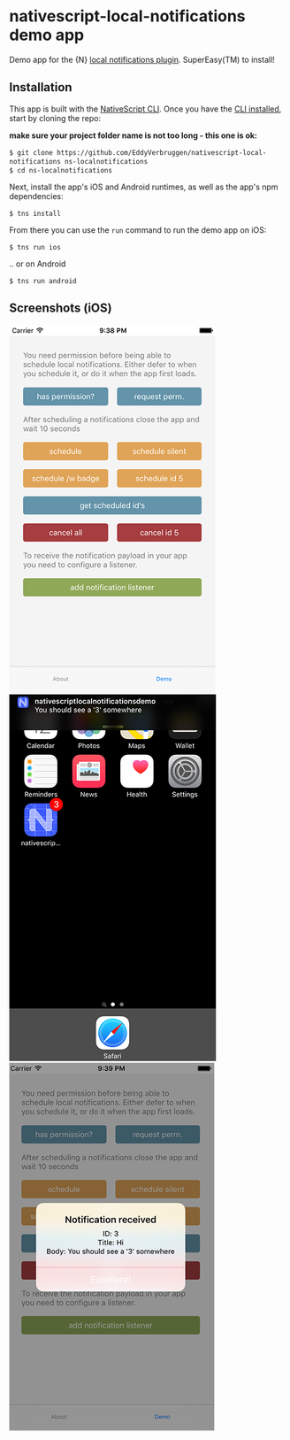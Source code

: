 # nativescript-local-notifications demo app

Demo app for the {N} [local notifications plugin](https://www.npmjs.com/package/nativescript-local-notifications). SuperEasy(TM) to install!

## Installation

This app is built with the [NativeScript CLI](https://github.com/NativeScript/nativescript-cli).
Once you have the [CLI installed](https://github.com/NativeScript/nativescript-cli#installation), start by cloning the repo:

__make sure your project folder name is not too long - this one is ok:__

```
$ git clone https://github.com/EddyVerbruggen/nativescript-local-notifications ns-localnotifications
$ cd ns-localnotifications
```

Next, install the app's iOS and Android runtimes, as well as the app's npm dependencies:

```
$ tns install
```

From there you can use the `run` command to run the demo app on iOS:

```
$ tns run ios
```

.. or on Android

```
$ tns run android
```

## Screenshots (iOS)

![](screenshots/ios-demo-01.png)
![](screenshots/ios-demo-02.png)
![](screenshots/ios-demo-03.png)
